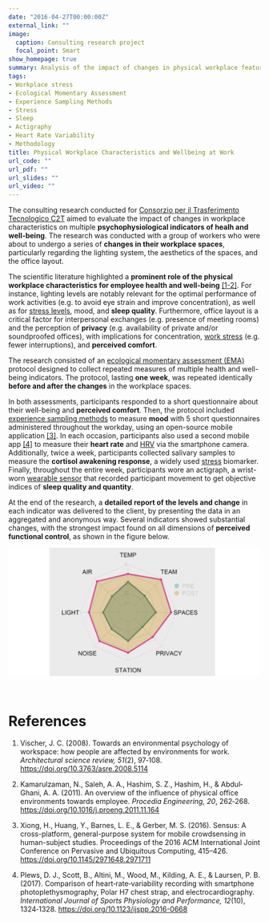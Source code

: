 ```yaml
---
date: "2016-04-27T00:00:00Z"
external_link: ""
image:
  caption: Consulting research project
  focal_point: Smart
show_homepage: true
summary: Analysis of the impact of changes in physical workplace features (lighting, aestetichs, office layout) on multiple indicators of employee health and well-being (perceived comfort, mood, sleep, HRV, cortisol).
tags:
- Workplace stress
- Ecological Momentary Assessment
- Experience Sampling Methods
- Stress
- Sleep
- Actigraphy
- Heart Rate Variability
- Methodology
title: Physical Workplace Characteristics and Wellbeing at Work
url_code: ""
url_pdf: ""
url_slides: ""
url_video: ""
---
```


The consulting research conducted for [Consorzio per il Trasferimento Tecnologico C2T](https://www.consorzioc2t.it/progetti/) aimed to evaluate the impact of changes in workplace characteristics on multiple **psychophysiological indicators of healh and well-being**. The research was conducted with a group of workers who were about to undergo a series of **changes in their workplace spaces**, particularly regarding the lighting system, the aesthetics of the spaces, and the office layout.

The scientific literature highlighted a **prominent role of the physical workplace characteristics for employee health and well-being** [[1-2]](#references). For instance, lighting levels are notably relevant for the optimal performance of work activities (e.g. to avoid eye strain and improve concentration), as well as for [stress levels]((/psychophysiology-of-the-stress-response-when-does-stress-cause-ilness/)), mood, and **sleep quality**. Furthermore, office layout is a critical factor for interpersonal exchanges (e.g. presence of meeting rooms) and the perception of **privacy** (e.g. availability of private and/or soundproofed offices), with implications for concentration, [work stress](/workplace-stress-and-the-management-of-psychosocial-hazards-at-work/) (e.g. fewer interruptions), and **perceived comfort**.

The research consisted of an [ecological momentary assessment (EMA)](/ecological-momentary-assessment/) protocol designed to collect repeated measures of multiple health and well-being indicators. The protocol, lasting **one week**, was repeated identically **before and after the changes** in the workplace spaces.

In both assessments, participants responded to a short questionnaire about their well-being and **perceived comfort**. Then, the protocol included [experience sampling methods](/experience-sampling-methods-measuring-experiences-in-real-time/) to measure **mood** with 5 short questionnaires administered throughout the workday, using an open-source mobile application [[3]](#references). In each occasion, participants also used a second mobile app [[4]](#references) to measure their **heart rate** and [HRV](/heart-rate-variability-as-an-index-of-stress-and-self-regulation/) via the smartphone camera. Additionally, twice a week, participants collected salivary samples to measure the **cortisol awakening response**, a widely used [stress](/psychophysiology-of-the-stress-response-when-does-stress-cause-ilness/) biomarker. Finally, throughout the entire week, participants wore an actigraph, a wrist-worn [wearable sensor](/wearable-technology-and-e-health/) that recorded participant movement to get objective indices of **sleep quality and quantity**.

At the end of the research, a **detailed report of the levels and change** in each indicator was delivered to the client, by presenting the data in an aggregated and anonymous way. Several indicators showed substantial changes, with the strongest impact found on all dimensions of **perceived functional control**, as shown in the figure below.

![](img/wwb_results.png)

<br>

# References

1. Vischer, J. C. (2008). Towards an environmental psychology of workspace: how people are affected by environments for work. *Architectural science review, 51*(2), 97‐108. https://doi.org/10.3763/asre.2008.5114

2. Kamarulzaman, N., Saleh, A. A., Hashim, S. Z., Hashim, H., & Abdul‐Ghani, A. A. (2011). An overview of the influence of physical office environments towards employee. *Procedia Engineering, 20*, 262‐268. https://doi.org/10.1016/j.proeng.2011.11.164

3. Xiong, H., Huang, Y., Barnes, L. E., & Gerber, M. S. (2016). Sensus: A cross-platform, general-purpose system for mobile crowdsensing in human-subject studies. Proceedings of the 2016 ACM International Joint Conference on Pervasive and Ubiquitous
Computing, 415–426. https://doi.org/10.1145/2971648.2971711

4. Plews, D. J., Scott, B., Altini, M., Wood, M., Kilding, A. E., & Laursen, P. B. (2017). Comparison of heart‐rate‐variability recording with smartphone photoplethysmography, Polar H7 chest strap, and electrocardiography. *International Journal of Sports Physiology and Performance, 12*(10), 1324‐1328. https://doi.org/10.1123/ijspp.2016-0668